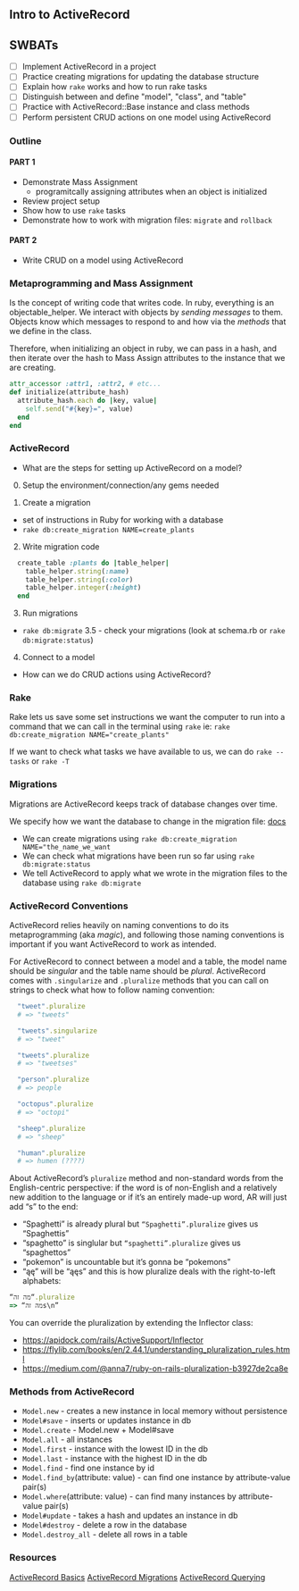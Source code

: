 Intro to ActiveRecord
---

## SWBATs
- [ ] Implement ActiveRecord in a project
- [ ] Practice creating migrations for updating the database structure
- [ ] Explain how `rake` works and how to run rake tasks
- [ ] Distinguish between and define "model", "class", and "table"
- [ ] Practice with ActiveRecord::Base instance and class methods
- [ ] Perform persistent CRUD actions on one model using ActiveRecord

### Outline
#### PART 1
* Demonstrate Mass Assignment
  - programitcally assigning attributes when an object is initialized
* Review project setup
* Show how to use `rake` tasks
* Demonstrate how to work with migration files: `migrate` and `rollback`
#### PART 2
  * Write CRUD on a model using ActiveRecord

### Metaprogramming and Mass Assignment
Is the concept of writing code that writes code. In ruby, everything is an objectable_helper. We interact with objects by *sending messages* to them. Objects know which messages to respond to and how via the *methods* that we define in the class.

Therefore, when initializing an object in ruby, we can pass in a hash, and then iterate over the hash to Mass Assign attributes to the instance that we are creating.

```ruby
attr_accessor :attr1, :attr2, # etc...
def initialize(attribute_hash)
  attribute_hash.each do |key, value|
    self.send("#{key}=", value)
  end
end
```

### ActiveRecord

* What are the steps for setting up ActiveRecord on a model?

0. Setup the environment/connection/any gems needed

1. Create a migration
  - set of instructions in Ruby for working with a database
  - `rake db:create_migration NAME=create_plants`

2. Write migration code
  ```rb
    create_table :plants do |table_helper|
      table_helper.string(:name)
      table_helper.string(:color)
      table_helper.integer(:height)
    end
  ```

3. Run migrations
  - `rake db:migrate`
3.5 - check your migrations (look at schema.rb or `rake db:migrate:status`)

4. Connect to a model

* How can we do CRUD actions using ActiveRecord?

### Rake

Rake lets us save some set instructions we want the computer to run into a command that we can call in the terminal using `rake` ie: `rake db:create_migration NAME="create_plants"`

If we want to check what tasks we have available to us, we can do `rake --tasks` or `rake -T`

### Migrations
Migrations are ActiveRecord keeps track of database changes over time.

We specify how we want the database to change in the migration file: [docs](https://guides.rubyonrails.org/active_record_migrations.html)

* We can create migrations using `rake db:create_migration NAME="the_name_we_want`
* We can check what migrations have been run so far using `rake db:migrate:status`
* We tell ActiveRecord to apply what we wrote in the migration files to the database using `rake db:migrate`

### ActiveRecord Conventions
ActiveRecord relies heavily on naming conventions to do its metaprogramming (aka *magic*), and following those naming conventions is important if you want ActiveRecord to work as intended.

For ActiveRecord to connect between a model and a table, the model name should be *singular* and the table name should be *plural*. ActiveRecord comes with `.singularize` and `.pluralize` methods that you can call on strings to check what how to follow naming convention:

```rb
  "tweet".pluralize
  # => "tweets"

  "tweets".singularize
  # => "tweet"

  "tweets".pluralize
  # => "tweetses"

  "person".pluralize
  # => people

  "octopus".pluralize
  # => "octopi"

  "sheep".pluralize
  # => "sheep"

  "human".pluralize
  # => humen (????)
```

About ActiveRecord’s `pluralize` method and non-standard words from the English-centric perspective:
if the word is of non-English and a relatively new addition to the language or if it’s an entirely made-up word, AR will just add “s” to the end:

- “Spaghetti” is already plural but `“Spaghetti”.pluralize` gives us “Spaghettis”
- “spaghetto” is singlular but `“spaghetti”.pluralize` gives us “spaghettos”
- “pokemon” is uncountable but it’s gonna be “pokemons”
- “ąę” will be “ąęs”
and this is how pluralize deals with the right-to-left alphabets:

```ruby
“מה זה“.pluralize
=> “מה זהs\n”
```

You can override the pluralization by extending the Inflector class:
- <https://apidock.com/rails/ActiveSupport/Inflector>
- <https://flylib.com/books/en/2.44.1/understanding_pluralization_rules.html>
- <https://medium.com/@anna7/ruby-on-rails-pluralization-b3927de2ca8e>

### Methods from ActiveRecord

* `Model.new` - creates a new instance in local memory without persistence
* `Model#save` - inserts or updates instance in db
* `Model.create` - Model.new + Model#save
* `Model.all` - all instances
* `Model.first` - instance with the lowest ID in the db
* `Model.last` - instance with the highest ID in the db
* `Model.find` - find one instance by id
* `Model.find_by`(attribute: value) - can find one instance by attribute-value pair(s)
* `Model.where`(attribute: value) - can find many instances by attribute-value pair(s)
* `Model#update` - takes a hash and updates an instance in db
* `Model#destroy` - delete a row in the database
* `Model.destroy_all` - delete all rows in a table

### Resources
[ActiveRecord Basics](https://guides.rubyonrails.org/active_record_basics.html)
[ActiveRecord Migrations](https://guides.rubyonrails.org/active_record_migrations.html)
[ActiveRecord Querying](https://guides.rubyonrails.org/active_record_querying.html)